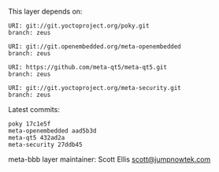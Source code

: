 This layer depends on:

    URI: git://git.yoctoproject.org/poky.git
    branch: zeus

    URI: git://git.openembedded.org/meta-openembedded
    branch: zeus

    URI: https://github.com/meta-qt5/meta-qt5.git
    branch: zeus 

    URI: git://git.yoctoproject.org/meta-security.git
    branch: zeus 

Latest commits:

    poky 17c1e5f
    meta-openembedded aad5b3d
    meta-qt5 432ad2a
    meta-security 27ddb45

meta-bbb layer maintainer: Scott Ellis <scott@jumpnowtek.com>
